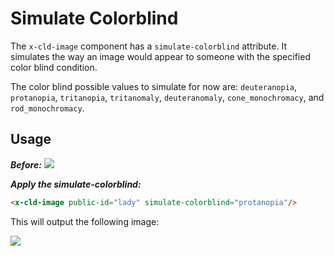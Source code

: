 # Simulate Colorblind

The `x-cld-image` component has a `simulate-colorblind` attribute. It simulates the way an image would appear to someone with the specified color blind condition.

The color blind possible values to simulate for now are: `deuteranopia`, `protanopia`, `tritanopia`, `tritanomaly`, `deuteranomaly`, `cone_monochromacy`, and `rod_monochromacy`.

## Usage

<em><strong>Before:</strong></em>
<img src="https://res.cloudinary.com/unicodeveloper/image/upload/lady">


<em><strong>Apply the simulate-colorblind:</strong></em>
```html
<x-cld-image public-id="lady" simulate-colorblind="protanopia"/>
```

This will output the following image:

<img src="https://res.cloudinary.com/unicodeveloper/image/upload/e_simulate_colorblind:protanopia/lady?_a=AACnOBs">